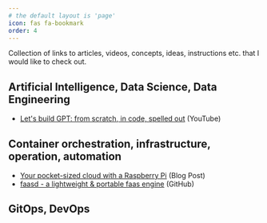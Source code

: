 ```yaml
---
# the default layout is 'page'
icon: fas fa-bookmark
order: 4
---
```


Collection of links to articles, videos, concepts, ideas, instructions etc. that I would like to check out.

## Artificial Intelligence, Data Science, Data Engineering

- [Let's build GPT: from scratch, in code, spelled out](https://www.youtube.com/watch?v=kCc8FmEb1nY) (YouTube)

## Container orchestration, infrastructure, operation, automation

- [Your pocket-sized cloud with a Raspberry Pi](https://blog.alexellis.io/your-pocket-sized-cloud/) (Blog Post)
- [faasd - a lightweight & portable faas engine](https://github.com/openfaas/faasd) (GitHub)

## GitOps, DevOps
